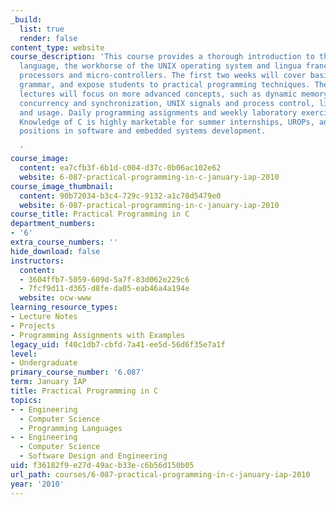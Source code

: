 ```yaml
---
_build:
  list: true
  render: false
content_type: website
course_description: 'This course provides a thorough introduction to the C programming
  language, the workhorse of the UNIX operating system and lingua franca of embedded
  processors and micro-controllers. The first two weeks will cover basic syntax and
  grammar, and expose students to practical programming techniques. The remaining
  lectures will focus on more advanced concepts, such as dynamic memory allocation,
  concurrency and synchronization, UNIX signals and process control, library development
  and usage. Daily programming assignments and weekly laboratory exercises are required.
  Knowledge of C is highly marketable for summer internships, UROPs, and full-time
  positions in software and embedded systems development.

  '
course_image:
  content: ea7cfb3f-6b1d-c004-d37c-0b06ac102e62
  website: 6-087-practical-programming-in-c-january-iap-2010
course_image_thumbnail:
  content: 90b72034-b3c4-729c-9132-a1c78d5479e0
  website: 6-087-practical-programming-in-c-january-iap-2010
course_title: Practical Programming in C
department_numbers:
- '6'
extra_course_numbers: ''
hide_download: false
instructors:
  content:
  - 3604ffb7-5059-609d-5a7f-83d062e229c6
  - 7fcf9d11-d365-d8fe-da05-eab46a4a194e
  website: ocw-www
learning_resource_types:
- Lecture Notes
- Projects
- Programming Assignments with Examples
legacy_uid: f40c1db7-cbfd-7a41-ee5d-56d6f35e7a1f
level:
- Undergraduate
primary_course_number: '6.087'
term: January IAP
title: Practical Programming in C
topics:
- - Engineering
  - Computer Science
  - Programming Languages
- - Engineering
  - Computer Science
  - Software Design and Engineering
uid: f36182f9-e27d-49ac-b33e-c6b56d150b05
url_path: courses/6-087-practical-programming-in-c-january-iap-2010
year: '2010'
---
```

